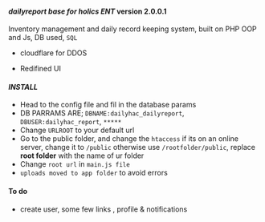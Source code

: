 #### **_dailyreport base for holics ENT_ version 2.0.0.1**

Inventory management and daily record keeping system, built on PHP OOP and Js, DB used, `SQL`

- cloudflare for DDOS

- Redifined UI

#### **_INSTALL_**

- Head to the config file and fil in the database params
- DB PARRAMS ARE; `DBNAME:dailyhac_dailyreport`, `DBUSER:dailyhac_report`, `*****`
- Change `URLROOT` to your default url
- Go to the public folder, and change the `htaccess` if its on an online server, change it to `/public` otherwise use `/rootfolder/public`, replace **root folder** with the name of ur folder
- Change `root url` in `main.js file`
- `uploads moved to app folder` to avoid errors

#### To do

- create user, some few links , profile & notifications

